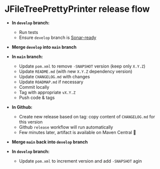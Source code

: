 # JFileTreePrettyPrinter release flow

- **In `develop` branch:**
  - Run tests
  - Ensure `develop` branch is [Sonar-ready](https://sonarcloud.io/summary/new_code?id=ComputerDaddyGuy_JFileTreePrettyPrinter&branch=develop)

- **Merge `develop` into `main` branch**

- **In `main` branch:**
  - Update `pom.xml` to remove `-SNAPSHOT` version (keep only `X.Y.Z`)
  - Update `README.md` (with new `X.Y.Z` dependency version)
  - Update `CHANGELOG.md` with changes
  - Update `ROADMAP.md` if necessary
  - Commit locally
  - Tag with appropriate `vX.Y.Z`
  - Push code & tags

- **In Github:**
  - Create new release based on tag: copy content of `CHANGELOG.md` for this version
  - Github `release` workflow will run automatically
  - Few minutes later, artifact is available on Maven Central 🎉

- **Merge `main` back into `develop` branch**

- **In `develop` branch:**
  - Update `pom.xml` to increment version and add `-SNAPSHOT` agin